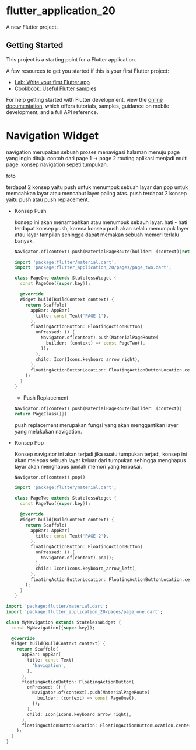 # flutter_application_20

A new Flutter project.

## Getting Started

This project is a starting point for a Flutter application.

A few resources to get you started if this is your first Flutter project:

- [Lab: Write your first Flutter app](https://docs.flutter.dev/get-started/codelab)
- [Cookbook: Useful Flutter samples](https://docs.flutter.dev/cookbook)

For help getting started with Flutter development, view the
[online documentation](https://docs.flutter.dev/), which offers tutorials,
samples, guidance on mobile development, and a full API reference.

# Navigation Widget

navigation merupakan sebuah proses menavigasi halaman menuju page yang ingin dituju contoh dari page 1 → page 2 routing aplikasi menjadi multi page. konsep navigation sepeti tumpukan.

foto

terdapat 2 konsep yaitu push untuk menumpuk sebuah layar dan pop untuk memcahkan layar atau mencabut layer paling atas. push terdapat 2 konsep yaitu push atau push replacement.

- Konsep Push
    
    konsep ini akan menambahkan atau menumpuk sebauh layar. hati - hati terdapat konsep push, karena konsep push akan selalu menumpuk layer atau layar tampilan sehingga dapat memakan sebuah memori terlalu banyak.
    
    ```dart
    Navigator.of(context).push(MaterialPageRoute(builder: (context){return PageClass()})
    ```

    ```dart
    import 'package:flutter/material.dart';
    import 'package:flutter_application_20/pages/page_two.dart';

    class PageOne extends StatelessWidget {
      const PageOne({super.key});

      @override
      Widget build(BuildContext context) {
        return Scaffold(
          appBar: AppBar(
            title: const Text('PAGE 1'),
          ),
          floatingActionButton: FloatingActionButton(
            onPressed: () {
              Navigator.of(context).push(MaterialPageRoute(
                builder: (context) => const PageTwo(),
              ));
            },
            child: Icon(Icons.keyboard_arrow_right),
          ),
          floatingActionButtonLocation: FloatingActionButtonLocation.centerFloat,
        );
      }
    }
    ```

    - Push Replacement
    
    ```dart
    Navigator.of(context).push(MaterialPageRoute(builder: (context){
    return PageClass()})
    ```
    
    push replacement merupakan fungsi yang akan menggantikan layer yang melakukan navigation.

- Konsep Pop
    
    Konsep navigator ini akan terjadi jika suatu tumpukan terjadi, konsep ini akan melepas sebuah layar keluar dari tumpukan sehingga menghapus layar akan menghapus jumlah memori yang terpakai.
    
    ```dart
    Navigator.of(context).pop()
    ```

    ```dart
    import 'package:flutter/material.dart';

    class PageTwo extends StatelessWidget {
      const PageTwo({super.key});

      @override
      Widget build(BuildContext context) {
        return Scaffold(
          appBar: AppBar(
            title: const Text('PAGE 2'),
          ),
          floatingActionButton: FloatingActionButton(
            onPressed: () {
              Navigator.of(context).pop();
            },
            child: Icon(Icons.keyboard_arrow_left),
          ),
          floatingActionButtonLocation: FloatingActionButtonLocation.centerFloat,
        );
      }
    }
    ```

```dart
import 'package:flutter/material.dart';
import 'package:flutter_application_20/pages/page_one.dart';

class MyNavigation extends StatelessWidget {
  const MyNavigation({super.key});

  @override
  Widget build(BuildContext context) {
    return Scaffold(
      appBar: AppBar(
        title: const Text(
          'Navigation',
        ),
      ),
      floatingActionButton: FloatingActionButton(
        onPressed: () {
          Navigator.of(context).push(MaterialPageRoute(
            builder: (context) => const PageOne(),
          ));
        },
        child: Icon(Icons.keyboard_arrow_right),
      ),
      floatingActionButtonLocation: FloatingActionButtonLocation.centerFloat,
    );
  }
}

```